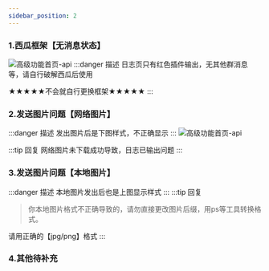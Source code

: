 ```yaml
---
sidebar_position: 2
---
```

### 1.西瓜框架【无消息状态】
![高级功能首页-api](/img/doc/疑问解答/微信/西瓜破解.png)
:::danger 描述
日志页只有红色插件输出，无其他群消息等，请自行破解西瓜后使用

★★★★★不会就自行更换框架★★★★★
:::


### 2.发送图片问题【网络图片】
:::danger 描述
发出图片后是下图样式，不正确显示
:::
![高级功能首页-api](/img/doc/疑问解答/微信/图片发送问题.png)

:::tip 回复
网络图片未下载成功导致，日志已输出问题
:::
### 3.发送图片问题【本地图片】
:::danger 描述
本地图片发出后也是上图显示样式
:::
:::tip 回复
>你本地图片格式不正确导致的，请勿直接更改图片后缀，用ps等工具转换格式。

请用正确的【jpg/png】格式
:::
### 4.其他待补充